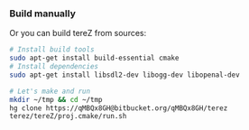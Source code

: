 ### Build manually
Or you can build tereZ from sources:
```bash
# Install build tools
sudo apt-get install build-essential cmake
# Install dependencies
sudo apt-get install libsdl2-dev libogg-dev libopenal-dev

# Let's make and run
mkdir ~/tmp && cd ~/tmp
hg clone https://qMBQx8GH@bitbucket.org/qMBQx8GH/terez
terez/tereZ/proj.cmake/run.sh

```
